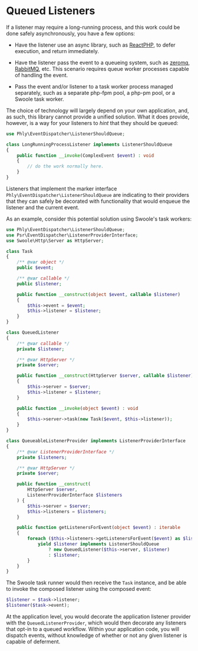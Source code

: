 # Queued Listeners

If a listener may require a long-running process, and this work could be done
safely asynchronously, you have a few options:

- Have the listener use an async library, such as [ReactPHP](https://reactphp.org),
  to defer execution, and return immediately.

- Have the listener pass the event to a queueing system, such as
  [zeromq](https://zeromq.org), [RabbitMQ](https://www.rabbitmq.com), etc.
  This scenario requires queue worker processes capable of handling the event.

- Pass the event and/or listener to a task worker process managed separately,
  such as a separate php-fpm pool, a php-pm pool, or a Swoole task worker.

The choice of technology will largely depend on your own application, and, as
such, this library cannot provide a unified solution. What it does provide,
however, is a way for your listeners to _hint_ that they should be queued:

```php
use Phly\EventDispatcher\ListenerShouldQueue;

class LongRunningProcessListener implements ListenerShouldQueue
{
    public function __invoke(ComplexEvent $event) : void
    {
        // do the work normally here.
    }
}
```

Listeners that implement the marker interface `Phly\EventDispatcher\ListenerShouldQueue`
are indicating to their providers that they can safely be decorated with
functionality that would enqueue the listener and the current event.

As an example, consider this potential solution using Swoole's task workers:

```php
use Phly\EventDispatcher\ListenerShouldQueue;
use Psr\EventDispatcher\ListenerProviderInterface;
use Swoole\Http\Server as HttpServer;

class Task
{
    /** @var object */
    public $event;

    /** @var callable */
    public $listener;

    public function __construct(object $event, callable $listener)
    {
        $this->event = $event;
        $this->listener = $listener;
    }
}

class QueuedListener
{
    /** @var callable */
    private $listener;

    /** @var HttpServer */
    private $server;

    public function __construct(HttpServer $server, callable $listener)
    {
        $this->server = $server;
        $this->listener = $listener;
    }

    public function __invoke(object $event) : void
    {
        $this->server->task(new Task($event, $this->listener));
    }
}

class QueueableListenerProvider implements ListenerProviderInterface
{
    /** @var ListenerProviderInterface */
    private $listeners;

    /** @var HttpServer */
    private $server;

    public function __construct(
        HttpServer $server,
        ListenerProviderInterface $listeners
    ) {
        $this->server = $server;
        $this->listeners = $listeners;
    }

    public function getListenersForEvent(object $event) : iterable
    {
        foreach ($this->listeners->getListenersForEvent($event) as $listener) {
            yield $listener implements ListenerShouldQueue
                ? new QueuedListener($this->server, $listener)
                : $listener;
        }
    }
}
```

The Swoole task runner would then receive the `Task` instance, and be able to
invoke the composed listener using the composed event:

```php
$listener = $task->listener;
$listener($task->event);
```

At the application level, you would decorate the application listener provider
with the `QueuedListenerProvider`, which would then decorate any listeners that
opt-in to a queued workflow. Within your application code, you will dispatch
events, without knowledge of whether or not any given listener is capable of
deferment.
